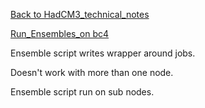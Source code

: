 [Back to HadCM3_technical_notes](HadCM3_technical_notes.md)

[Run_Ensembles_on bc4](Running_Ensembles_on_bluecrystalp4.md)

Ensemble script writes wrapper around jobs.  

Doesn't work with more than one node.

Ensemble script run on sub nodes.

